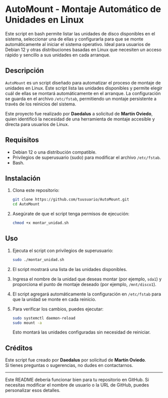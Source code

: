 

# AutoMount - Montaje Automático de Unidades en Linux

Este script en bash permite listar las unidades de disco disponibles en el sistema, seleccionar una de ellas y configurarla para que se monte automáticamente al iniciar el sistema operativo. Ideal para usuarios de Debian 12 y otras distribuciones basadas en Linux que necesiten un acceso rápido y sencillo a sus unidades en cada arranque.

## Descripción

`AutoMount` es un script diseñado para automatizar el proceso de montaje de unidades en Linux. Este script lista las unidades disponibles y permite elegir cuál de ellas se montará automáticamente en el arranque. La configuración se guarda en el archivo `/etc/fstab`, permitiendo un montaje persistente a través de los reinicios del sistema.

Este proyecto fue realizado por **Daedalus** a solicitud de **Martín Oviedo**, quien identificó la necesidad de una herramienta de montaje accesible y directa para usuarios de Linux.

## Requisitos

- Debian 12 o una distribución compatible.
- Privilegios de superusuario (sudo) para modificar el archivo `/etc/fstab`.
- Bash.

## Instalación

1. Clona este repositorio:

   ```bash
   git clone https://github.com/tuusuario/AutoMount.git
   cd AutoMount
   ```

2. Asegúrate de que el script tenga permisos de ejecución:

   ```bash
   chmod +x montar_unidad.sh
   ```

## Uso

1. Ejecuta el script con privilegios de superusuario:

   ```bash
   sudo ./montar_unidad.sh
   ```

2. El script mostrará una lista de las unidades disponibles.

3. Ingresa el nombre de la unidad que deseas montar (por ejemplo, `sda1`) y proporciona el punto de montaje deseado (por ejemplo, `/mnt/disco1`).

4. El script agregará automáticamente la configuración en `/etc/fstab` para que la unidad se monte en cada reinicio.

5. Para verificar los cambios, puedes ejecutar:

   ```bash
   sudo systemctl daemon-reload
   sudo mount -a
   ```

   Esto montará las unidades configuradas sin necesidad de reiniciar.

## Créditos

Este script fue creado por **Daedalus** por solicitud de **Martín Oviedo**.  
Si tienes preguntas o sugerencias, no dudes en contactarnos.

---

Este README debería funcionar bien para tu repositorio en GitHub. Si necesitas modificar el nombre de usuario o la URL de GitHub, puedes personalizar esos detalles.
